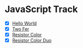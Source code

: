 # JavaScript Track

- [x] [Hello World](./hello-world/README.md)
- [x] [Two Fer](./two-fer/README.md)
- [x] [Resistor Color](./resistor-color/README.md)
- [x] [Resistor Color Duo](./resistor-color-duo/README.md)
